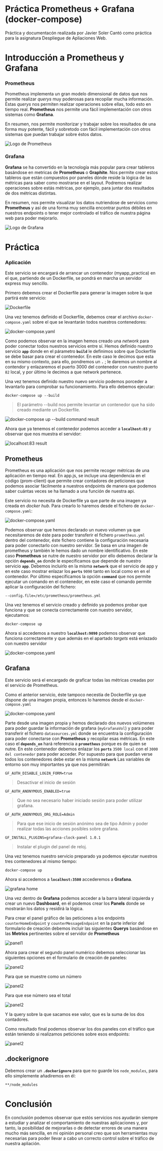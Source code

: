 # Práctica Prometheus + Grafana (docker-compose) 

Práctica y documentacón realizada por Javier Soler Cantó como práctica para la asignatura Despliegue de Apliaciones Web.

Introducción a Prometheus y Grafana
===

### Prometheus

Prometheus implementa un gran modelo dimensional de datos que nos permite realizar <cite>querys</cite> muy poderosas para recopilar mucha información. Éstas <cite>querys</cite> nos permiten realizar operaciones sobre ellas, todo esto en tiempo real. <strong>Prometheus</strong> nos permite una fácil implementación con otros sistemas como <strong>Grafana</strong>.

En resumen, nos permite monitorizar y trabajar sobre los resultados de una forma muy potente, fácil y sobretodo con fácil implementación con otros sistemas que puedan trabajar sobre éstos datos.

![Logo de Prometheus](./images/prometheus/prometheus-logo.png)

### Grafana

<strong>Grafana</strong> se ha convertido en la tecnología más popular para crear tableros basándose en metricas de <strong>Prometheus</strong> o <strong>Graphite</strong>. Nos permite crear estos tableros que están compuestos por paneles dónde reside la lógica de las métricas para saber como mostrarse en el layout. Podremos realizar operaciones sobre estás métricas, por ejemplo, para juntar dos resultados de dos métricas distintas. 

En resumen, nos permite visualizar los datos nutriendose de servicios como <strong>Prometheus</strong> y así de una forma muy sencilla encontrar puntos débiles en nuestros endpoints o tener mejor controlado el tráfico de nuestra página web para poder mejorarlo.

![Logo de Grafana](./images/grafana/grafana-logo.png)

Práctica
===

### Aplicación 

Este servicio se encargará de arrancar un contenedor (myapp_practica) en el que, partiendo de un Dockerfile, se pondrá en marcha un servidor express muy sencillo.

Primero debemos crear el Dockerfile para generar la imagen sobre la que partirá este servicio:

![Dockerfile](./images/aplicacion/aplicacion-dockerfile.png)

Una vez tenemos definido el Dockerfile, debemos crear el archivo `docker-compose.yaml` sobre el que se levantarán todos nuestros contenedores:

![docker-compose.yaml](./images/aplicacion/aplicacion-dockercompose.png)

Como podemos observar en la imagen hemos creado una <cite>network</cite> para poder conectar todos nuestros servicios entre sí. Hemos definido nuestro servicio <strong>`app`</strong> donde en el párametro <strong>`build`</strong> le definimos sobre que Dockerfile se debe basar para crear el contenedor. En este caso le decimos que esta en su mismo contexto, para ello, pondremos un <strong>`.`</strong> ; le daremos un nombre al contendor y enlazaremos el puerto 3000 del contenedor con nuestro puerto <stron>`82`</strong> local, y por último le decimos a que network pertenece.

Una vez tenemos definido nuestro nuevo servicio podemos porceder a levantarlo para comprobar su funcionamiento. Para ello debemos ejecutar:

```
docker-compose up --build
```

>El parámetro --build nos permite levantar un contenedor que ha sido creado mediante un Dockerfile.

![docker-compose up --build command result](./images/aplicacion/aplicacion-upresult.png)

Ahora que ya tenemos el contenedor podemos acceder a <strong>`localhost:83`</strong> y observar que nos muestra el servidor:

![localhost:83 result](./images/aplicacion/aplicacion-result.png)

## Prometheus

Prometheus es una aplicación que nos permite recoger métricas de una aplicación en tiempo real. En app.js, se incluye una dependencia en el código (prom-client) que permite crear contadores de peticiones que podemos asociar fácilmente a nuestros endpoints de manera que podemos saber cuántas veces se ha llamado a una función de nuestra api.

Este servicio no necesita de Dockerfile ya que parte de una imagen ya creada en <cite>docker hub</cite>. Para crearlo lo haremos desde el fichero de `docker-compose.yaml`:

![docker-compose.yaml](./images/prometheus/prometheus-dockercompose.png)

Podemos observar que hemos declarado un nuevo volumen ya que necesitaremos de éste para poder transferir el fichero `prometheus.yml` dentro del contenedor, éste fichero contiene la configuración necesaria para poder conectarlo con nuestro servidor. Se basa en una imagen de prometheus y también le hemos dado un nombre identificativo. En este caso <strong>Prometheus</strong> se nutre de nuestro servidor por ello debemos declarar la opción <strong>`depends_on`</strong> donde le especificamos que depende de nuestro servicio <strong>`app`</strong>. Debemos incluirlo en la misma <strong>`network`</strong> que el servicio de app y en este caso mostrar enlazar los <strong>`ports`</strong> `9090` tanto en local como en en el contenedor. Por último especificamos la opción <strong>`command`</strong> que nos permite ejecutar un comando en el contenedor, en este caso el comando permite aplicar la configuración del fichero:
```
--config.file=/etc/prometheus/prometheus.yml
```

Una vez tenemos el servicio creado y definido ya podemos probar que funciona y que se conecta correctamente con nuestro servidor, ejecutamos:
```
docker-compose up
```

Ahora si accedemos a nuestro <strong>`localhost:9090`</strong> podemos observar que funciona correctamente y que además en el apartado <cite>targets</cite> está enlazado con nuestro servidor

![docker-compose.yaml](./images/prometheus/prometheus-result.png)

## Grafana

Este servicio será el encargado de graficar todas las métricas creadas por el servicio de Prometheus. 

Como el anterior servicio, éste tampoco necestia de Dockerfile ya que dispone de una imagen propia, entonces lo haremos desde el `docker-compose.yaml`

![docker-compose.yaml](./images/grafana/grafana-dockercompose.png)

Parte desde una imagen propia y hemos declarado dos nuevos volúmenes para poder guardar la información de grafana (`myGrafanaVol`) y para poder transferir el fichero `datasources.yml` donde se encuentra la configuración para poder conectarse con <strong>Prometheus</strong> y recopilar esas métricas. En este caso el <strong>`depends_on`</strong> hará referencia a <strong>`prometheus`</strong> porque es de quien se nutre. En este contenedor debemos enlazar los <strong>`ports`</strong> `3500 local` con el `3000 del contenedor` para poder acceder. Por supuesto para que puedan verse todos los contenedores debe estar en la misma <strong>`network`</strong> Las variables de entorno son muy importantes ya que nos permitirán:
```
GF_AUTH_DISABLE_LOGIN_FORM=true
```
>Desactivar el inicio de sesión
```
GF_AUTH_ANONYMOUS_ENABLED=true
```
>Que no sea necesario haber iniciado sesión para poder utilizar grafana.
```
GF_AUTH_ANONYMOUS_ORG_ROLE=Admin
```
>Para que ese inicio de sesión anónimo sea de tipo Admin y poder realizar todas las acciones posibles sobre grafana.
```
GF_INSTALL_PLUGINS=grafana-clock-panel 1.0.1
```
>Instalar el plugin del panel de reloj.

Una vez tenemos nuestro servicio preparado ya podemos ejecutar nuestros tres contenedores al mismo tiempo:
```
docker-compose up
```
Ahora si accedemos a <strong>`localhost:3500`</strong> accederemos a <strong>Grafana</strong>.

![grafana home](./images/grafana/grafana-home.png)

Una vez dentro de <strong>Grafana</strong> podemos acceder a la barra lateral izquierda y crear un nuevo <strong>Dashboard</strong>, en él podemos crear los <strong>Panels</strong> donde se mostrarán los datos y  residirá la lógica.

Para crear el panel gráfico de las peticiones a los endpoints `counterHomeEndpoint` y `counterMessageEndpoint` en la parte inferior del formulario de creación debemos incluir las siguientes <strong>Querys</strong> basándose en las <strong>Metrics</strong> pertinentes sobre el servidor de <strong>Prometheus</strong>

![panel1](./images/grafana/grafana-queryes.png)

Ahora para crear el segundo panel numérico debemos seleccionar las siguientes opciones en el formulario de creación de paneles:

![panel2](./images/grafana/grafana-total-graph.png)

Para que se muestre como un número

![panel2](./images/grafana/grafana-total-display.png)

Para que ese número sea el total

![panel2](./images/grafana/grafana-total-query.png)

Y la query sobre la que sacamos ese valor, que es la suma de los dos contadores.

Como resultado final podemos observar los dos paneles con el tráfico que están teniendo si realizamos peticiones sobre esos endpoints:

![panel2](./images/grafana/grafana-result.png)

## .dockerignore

Debemos crear un <strong>`.dockerignore`</strong> para que no guarde los `node_modules`, para ello simplemente añadiremos en él:
```
**/node_modules
```

Conclusión
===

En conclusión podemos observar que estós servicios nos ayudarán siempre a estudiar y analizar el comportamiento de nuestras aplicaciones y, por tanto, la posibilidad de mejorarlas o de detectar errores de una manera mucho más sencilla, en mi opinión personal creo que son herramientas muy necesarias para poder llevar a cabo un correcto control sobre el tráfico de nuestra apliación.


